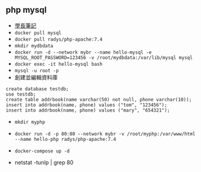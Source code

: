 ## php mysql 
* [學長筆記](https://hackmd.io/@OgGHGgaiTS-n40lMrpE3Tg/BJFXcu6zK/%2F1Kx9nRVfQ8ig-1o_MrQsYA)
* `docker pull mysql`
* `docker pull radys/php-apache:7.4`
* `mkdir mydbdata`
* `docker run -d --network mybr --name hello-mysql -e MYSQL_ROOT_PASSWORD=123456 -v /root/mydbdata:/var/lib/mysql mysql`
* `docker exec -it hello-mysql bash`
* `mysql -u root -p`
* 創建並編輯資料庫
```
create database testdb;   
use testdb;   
create table addrbook(name varchar(50) not null, phone varchar(10));
insert into addrbook(name, phone) values ("tom", "123456");
insert into addrbook(name, phone) values ("mary", "654321");
```

* `mkdir myphp`

* `docker run -d -p 80:80 --network mybr -v /root/myphp:/var/www/html --name hello-php radys/php-apache:7.4`

* `docker-compose up -d`

* netstat -tunlp | grep 80
